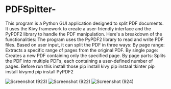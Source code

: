 # PDFSpitter-
This program is a Python GUI application designed to split PDF documents. It uses the Kivy framework to create a user-friendly interface and the PyPDF2 library to handle the PDF manipulation.  Here's a breakdown of the functionalities: 
The program uses the PyPDF2 library to read and write PDF files.
Based on user input, it can split the PDF in three ways:
By page range: Extracts a specific range of pages from the original PDF.
By single page: Creates a new PDF containing only the specified page.
By page parts: Splits the PDF into multiple PDFs, each containing a user-defined number of pages.
Before run this install those 
pip install kivy 
pip instaal tkinter
pip install kivymd 
pip install PyPDF2

![Screenshot (923)](https://github.com/user-attachments/assets/9d8cc9bf-648e-4fbe-93af-520cbc46d69d)
![Screenshot (922)](https://github.com/user-attachments/assets/c7572127-19e0-4491-afde-5fa31417afea)
![Screenshot (924)](https://github.com/user-attachments/assets/d50b27b3-e163-4661-ae61-909f0952a21f)
